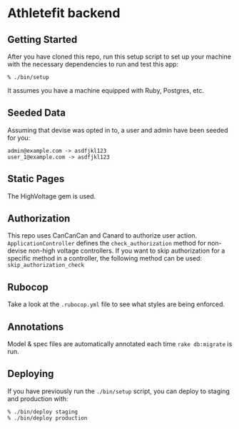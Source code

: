 # Athletefit backend

## Getting Started

After you have cloned this repo, run this setup script to set up your machine
with the necessary dependencies to run and test this app:

    % ./bin/setup

It assumes you have a machine equipped with Ruby, Postgres, etc.

## Seeded Data

Assuming that devise was opted in to, a user and admin have been seeded for you:

    admin@example.com -> asdfjkl123
    user_1@example.com -> asdfjkl123

## Static Pages

The HighVoltage gem is used.

## Authorization

This repo uses CanCanCan and Canard to authorize user action. `ApplicationController` defines the `check_authorization` method for non-devise non-high voltage controllers. If you want to skip authorization for a specific method in a controller, the following method can be used: `skip_authorization_check`

## Rubocop

Take a look at the `.rubocop.yml` file to see what styles are being enforced.

## Annotations

Model & spec files are automatically annotated each time `rake db:migrate` is run.

## Deploying

If you have previously run the `./bin/setup` script,
you can deploy to staging and production with:

    % ./bin/deploy staging
    % ./bin/deploy production
